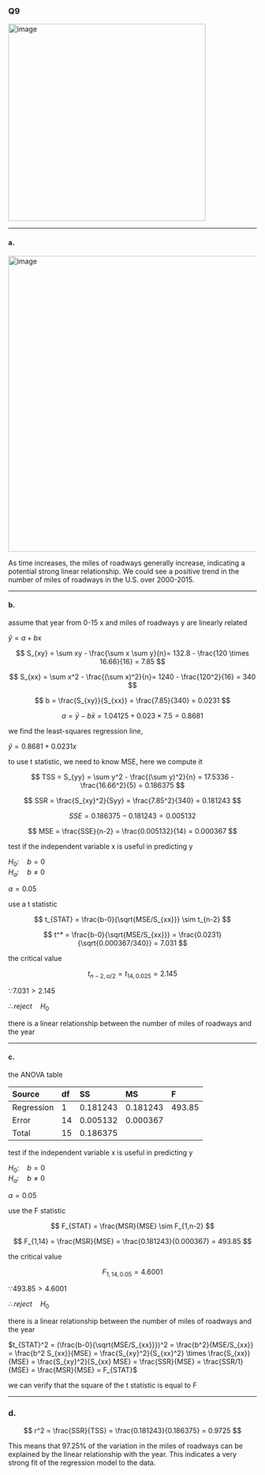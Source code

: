 ### Q9
<img width="400" alt="image" src=https://github.com/user-attachments/assets/5778440d-ec16-4843-990d-1a24d9821c9f/>

---

#### a.

<img width="600" alt="image" src=https://github.com/user-attachments/assets/5459b1bc-ae0e-44aa-99f2-6728a6bd6d5f/>

As time increases, the miles of roadways generally increase, indicating a potential strong linear relationship. We could see a positive trend in the number of miles of roadways in the U.S. over 2000-2015.

---

#### b.

assume that year from 0-15 x and miles of roadways y are linearly related

$\hat{y} = a + bx$  

$$
S_{xy} = \sum xy - \frac{\sum x \sum y}{n}= 132.8 - \frac{120 \times 16.66}{16} = 7.85
$$

$$
S_{xx} = \sum x^2 - \frac{(\sum x)^2}{n}= 1240 - \frac{120^2}{16} = 340
$$

$$
b = \frac{S_{xy}}{S_{xx}} = \frac{7.85}{340} = 0.0231
$$

$$
a = \bar{y} - b\bar{x} = 1.04125 + 0.023 \times 7.5 = 0.8681
$$

we find the least-squares regression line,

$\hat{y} = 0.8681 + 0.0231x$  

to use t statistic, we need to know MSE, here we compute it

$$
TSS = S_{yy} = \sum y^2 - \frac{(\sum y)^2}{n} = 17.5336 - \frac{16.66^2}{5} = 0.186375
$$

$$
SSR = \frac{S_{xy}^2}{Syy} = \frac{7.85^2}{340} = 0.181243
$$

$$
SSE = 0.186375 - 0.181243 = 0.005132
$$

$$
MSE = \frac{SSE}{n-2} = \frac{0.005132}{14} = 0.000367
$$

test if the independent variable x is useful in predicting y

$H_0: \quad b = 0$  
$H_a: \quad b \neq 0$  

$\alpha = 0.05$  

use a t statistic

$$
t_{STAT} = \frac{b-0}{\sqrt{MSE/S_{xx}}} \sim t_{n-2}
$$

$$
t^* = \frac{b-0}{\sqrt{MSE/S_{xx}}} = \frac{0.0231}{\sqrt{0.000367/340}} = 7.031
$$

the critical value  

$$
t_{n-2, \alpha/2} = t_{14,0.025} = 2.145
$$

$\because 7.031 > 2.145$  

$\therefore reject \quad H_0$  

there is a linear relationship between the number of miles of roadways and the year

---

#### c.

the ANOVA table

| Source | df | SS | MS | F |
|:------|:------|:------|:------|:------|
| Regression | 1 | 0.181243 | 0.181243 | 493.85 |
| Error | 14 | 0.005132 | 0.000367 |  |
| Total | 15 | 0.186375 |  |  |

test if the independent variable x is useful in predicting y

$H_0: \quad b = 0$  
$H_a: \quad b \neq 0$  

$\alpha = 0.05$  

use the F statistic

$$
F_{STAT} = \frac{MSR}{MSE} \sim F_{1,n-2}
$$

$$
F_{1,14} = \frac{MSR}{MSE} = \frac{0.181243}{0.000367} = 493.85
$$

the critical value  

$$
F_{1,14,0.05} = 4.6001
$$

$\because 493.85 > 4.6001$  

$\therefore reject \quad H_0$  

there is a linear relationship between the number of miles of roadways and the year  

$t_{STAT}^2 = (\frac{b-0}{\sqrt{MSE/S_{xx}}})^2 = \frac{b^2}{MSE/S_{xx}} = \frac{b^2 S_{xx}}{MSE} = \frac{S_{xy}^2}{S_{xx}^2} \times \frac{S_{xx}}{MSE} = \frac{S_{xy}^2}{S_{xx} MSE} = \frac{SSR}{MSE} = \frac{SSR/1}{MSE} = \frac{MSR}{MSE} = F_{STAT}$  

we can verify that the square of the t statistic is equal to F  

---

### d.

$$
r^2 = \frac{SSR}{TSS} = \frac{0.181243}{0.186375} = 0.9725
$$

This means that 97.25% of the variation in the miles of roadways can be explained by the linear relationship with the year. This indicates a very strong fit of the regression model to the data.
